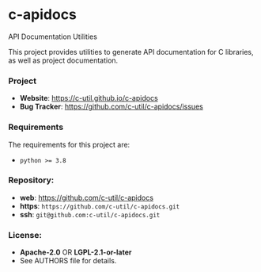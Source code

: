 c-apidocs
=========

API Documentation Utilities

This project provides utilities to generate API documentation for C libraries,
as well as project documentation.

### Project

 * **Website**: <https://c-util.github.io/c-apidocs>
 * **Bug Tracker**: <https://github.com/c-util/c-apidocs/issues>

### Requirements

The requirements for this project are:

 * `python >= 3.8`

### Repository:

 - **web**:   <https://github.com/c-util/c-apidocs>
 - **https**: `https://github.com/c-util/c-apidocs.git`
 - **ssh**:   `git@github.com:c-util/c-apidocs.git`

### License:

 - **Apache-2.0** OR **LGPL-2.1-or-later**
 - See AUTHORS file for details.
